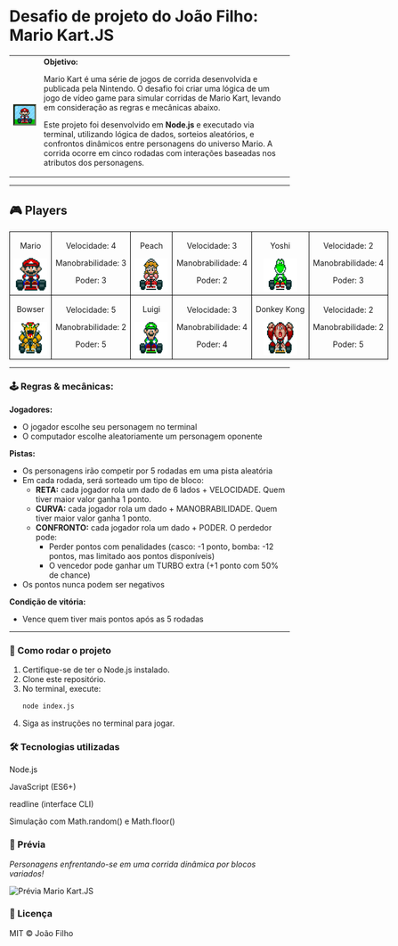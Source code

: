 <h1>Desafio de projeto do João Filho: Mario Kart.JS</h1>

<table>
    <tr>
        <td>
            <img src="./docs/header.gif" alt="Mario Kart" width="200">
        </td>
        <td>
            <b>Objetivo:</b>
            <p>Mario Kart é uma série de jogos de corrida desenvolvida e publicada pela Nintendo. O desafio foi criar uma lógica de um jogo de vídeo game para simular corridas de Mario Kart, levando em consideração as regras e mecânicas abaixo.</p>
            <p>Este projeto foi desenvolvido em <b>Node.js</b> e executado via terminal, utilizando lógica de dados, sorteios aleatórios, e confrontos dinâmicos entre personagens do universo Mario. A corrida ocorre em cinco rodadas com interações baseadas nos atributos dos personagens.</p>
        </td>
    </tr>
</table>

---

<h2>🎮 Players</h2>

<table style="border-collapse: collapse; width: 800px; margin: 0 auto;">
    <tr>
        <td style="border: 1px solid black; text-align: center;">
            <p>Mario</p>
            <img src="./docs/mario.gif" alt="Mario Kart" width="60" height="60">
        </td>
        <td style="border: 1px solid black; text-align: center;">
            <p>Velocidade: 4</p>
            <p>Manobrabilidade: 3</p>
            <p>Poder: 3</p>
        </td>
        <td style="border: 1px solid black; text-align: center;">
            <p>Peach</p>
            <img src="./docs/peach.gif" alt="Mario Kart" width="60" height="60">
        </td>
        <td style="border: 1px solid black; text-align: center;">
            <p>Velocidade: 3</p>
            <p>Manobrabilidade: 4</p>
            <p>Poder: 2</p>
        </td>
        <td style="border: 1px solid black; text-align: center;">
            <p>Yoshi</p>
            <img src="./docs/yoshi.gif" alt="Mario Kart" width="60" height="60">
        </td>
        <td style="border: 1px solid black; text-align: center;">
            <p>Velocidade: 2</p>
            <p>Manobrabilidade: 4</p>
            <p>Poder: 3</p>
        </td>
    </tr>
    <tr>
        <td style="border: 1px solid black; text-align: center;">
            <p>Bowser</p>
            <img src="./docs/bowser.gif" alt="Mario Kart" width="60" height="60">
        </td>
        <td style="border: 1px solid black; text-align: center;">
            <p>Velocidade: 5</p>
            <p>Manobrabilidade: 2</p>
            <p>Poder: 5</p>
        </td>
        <td style="border: 1px solid black; text-align: center;">
            <p>Luigi</p>
            <img src="./docs/luigi.gif" alt="Mario Kart" width="60" height="60">
        </td>
        <td style="border: 1px solid black; text-align: center;">
            <p>Velocidade: 3</p>
            <p>Manobrabilidade: 4</p>
            <p>Poder: 4</p>
        </td>
        <td style="border: 1px solid black; text-align: center;">
            <p>Donkey Kong</p>
            <img src="./docs/dk.gif" alt="Mario Kart" width="60" height="60">
        </td>
        <td style="border: 1px solid black; text-align: center;">
            <p>Velocidade: 2</p>
            <p>Manobrabilidade: 2</p>
            <p>Poder: 5</p>
        </td>
    </tr>
</table>

---

<h3>🕹️ Regras & mecânicas:</h3>

<b>Jogadores:</b>

<ul>
  <li>O jogador escolhe seu personagem no terminal</li>
  <li>O computador escolhe aleatoriamente um personagem oponente</li>
</ul>

<b>Pistas:</b>

<ul>
  <li>Os personagens irão competir por 5 rodadas em uma pista aleatória</li>
  <li>Em cada rodada, será sorteado um tipo de bloco:
    <ul>
      <li><b>RETA:</b> cada jogador rola um dado de 6 lados + VELOCIDADE. Quem tiver maior valor ganha 1 ponto.</li>
      <li><b>CURVA:</b> cada jogador rola um dado + MANOBRABILIDADE. Quem tiver maior valor ganha 1 ponto.</li>
      <li><b>CONFRONTO:</b> cada jogador rola um dado + PODER. O perdedor pode:
        <ul>
          <li>Perder pontos com penalidades (casco: -1 ponto, bomba: -12 pontos, mas limitado aos pontos disponíveis)</li>
          <li>O vencedor pode ganhar um TURBO extra (+1 ponto com 50% de chance)</li>
        </ul>
      </li>
    </ul>
  </li>
  <li>Os pontos nunca podem ser negativos</li>
</ul>

<b>Condição de vitória:</b>

<ul>
  <li>Vence quem tiver mais pontos após as 5 rodadas</li>
</ul>

---

<h3>🚀 Como rodar o projeto</h3>

1. Certifique-se de ter o Node.js instalado.
2. Clone este repositório.
3. No terminal, execute:
   ```bash
   node index.js
4. Siga as instruções no terminal para jogar.

<h3>🛠️ Tecnologias utilizadas</h3>
Node.js

JavaScript (ES6+)

readline (interface CLI)

Simulação com Math.random() e Math.floor()


<h3>📸 Prévia</h3> <p><i>Personagens enfrentando-se em uma corrida dinâmica por blocos variados!</i></p> <img src="./docs/preview.gif" alt="Prévia Mario Kart.JS">
<h3>📄 Licença</h3>
MIT © João Filho